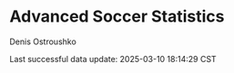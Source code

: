 # Advanced Soccer Statistics
Denis Ostroushko

<!-- gfm -->

Last successful data update: 2025-03-10 18:14:29 CST
